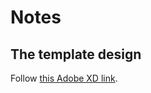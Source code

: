# Notes

## The template design

Follow [this Adobe XD link](https://xd.adobe.com/spec/f255d364-6d5e-4aaf-7703-6f8d0a398281-8464/grid/).
